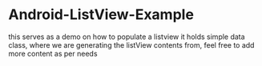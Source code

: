# Android-ListView-Example
this serves as a demo on how to populate a listview
it holds simple data class, where we are generating the listView contents from,
feel free to add more content as per needs
